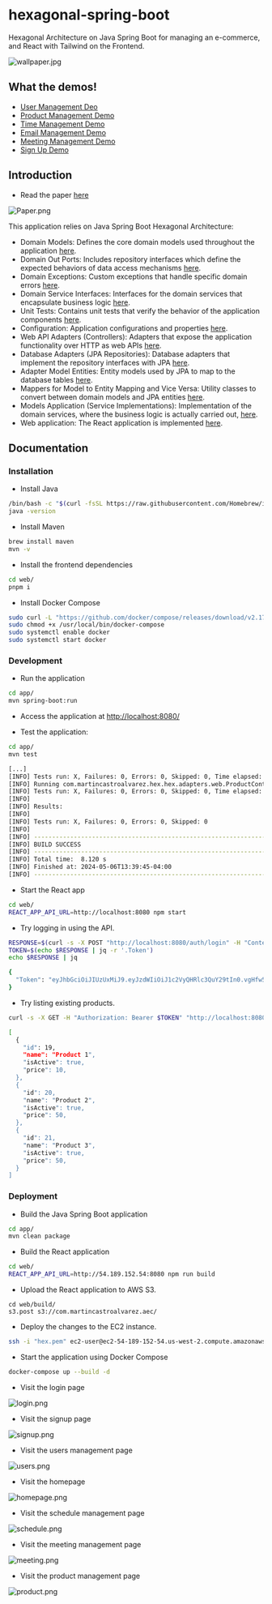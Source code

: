 # hexagonal-spring-boot
Hexagonal Architecture on Java Spring Boot for managing an e-commerce, and React with Tailwind on the Frontend.

![wallpaper.jpg](wallpaper.jpg)

## What the demos!

- [User Management Deo](user%20management.mov)
- [Product Management Demo](product%20management.mov)
- [Time Management Demo](time%20management.mov)
- [Email Management Demo](message%20management.mov)
- [Meeting Management Demo](meeting%20management.mov)
- [Sign Up Demo](sign%20up.mov)

## Introduction
 
* Read the paper [here](./Paper.pdf)

![Paper.png](./Paper.png)

This application relies on Java Spring Boot Hexagonal Architecture:

- Domain Models: Defines the core domain models used throughout the application [here](./app/src/main/java/com/martincastroalvarez/hex/hex/domain/models).
- Domain Out Ports: Includes repository interfaces which define the expected behaviors of data access mechanisms [here](./app/src/main/java/com/martincastroalvarez/hex/hex/domain/ports/out).
- Domain Exceptions: Custom exceptions that handle specific domain errors [here](./app/src/main/java/com/martincastroalvarez/hex/hex/domain/exceptions).
- Domain Service Interfaces: Interfaces for the domain services that encapsulate business logic [here](./app/src/main/java/com/martincastroalvarez/hex/hex/domain/services).
- Unit Tests: Contains unit tests that verify the behavior of the application components [here](./app/src/test/java/com/martincastroalvarez/hex/hex).
- Configuration: Application configurations and properties [here](./app/src/main/java/com/martincastroalvarez/hex/hex/config).
- Web API Adapters (Controllers): Adapters that expose the application functionality over HTTP as web APIs [here](./src/main/java/com/martincastroalvarez/hex/hex/adapters/web).
- Database Adapters (JPA Repositories): Database adapters that implement the repository interfaces with JPA [here](./app/src/main/java/com/martincastroalvarez/hex/hex/adapters/db).
- Adapter Model Entities: Entity models used by JPA to map to the database tables [here](./app/src/main/java/com/martincastroalvarez/hex/hex/adapters/entities).
- Mappers for Model to Entity Mapping and Vice Versa: Utility classes to convert between domain models and JPA entities [here](./app/src/main/java/com/martincastroalvarez/hex/hex/adapters/mappers).
- Models Application (Service Implementations): Implementation of the domain services, where the business logic is actually carried out, [here](./app/src/main/java/com/martincastroalvarez/hex/hex/application).
- Web application: The React application is implemented [here](./web).

## Documentation

### Installation

* Install Java

```bash
/bin/bash -c "$(curl -fsSL https://raw.githubusercontent.com/Homebrew/install/HEAD/install.sh)"
java -version
```

* Install Maven

```bash
brew install maven
mvn -v
```

* Install the frontend dependencies

```bash
cd web/
pnpm i
```

* Install Docker Compose

```bash
sudo curl -L "https://github.com/docker/compose/releases/download/v2.17.2/docker-compose-$(uname -s)-$(uname -m)" -o /usr/local/bin/docker-compose
sudo chmod +x /usr/local/bin/docker-compose
sudo systemctl enable docker
sudo systemctl start docker
```

### Development

* Run the application

```bash
cd app/
mvn spring-boot:run
```

* Access the application at [http://localhost:8080/](http://localhost:8080/)

* Test the application:

```bash
cd app/
mvn test
```
```bash
[...]
[INFO] Tests run: X, Failures: 0, Errors: 0, Skipped: 0, Time elapsed: 6.056 s -- in com.martincastroalvarez.hex.hex.RunCommandTests
[INFO] Running com.martincastroalvarez.hex.hex.adapters.web.ProductControllerTest
[INFO] Tests run: X, Failures: 0, Errors: 0, Skipped: 0, Time elapsed: 0.200 s -- in com.martincastroalvarez.hex.hex.adapters.web.ProductControllerTest
[INFO] 
[INFO] Results:
[INFO] 
[INFO] Tests run: X, Failures: 0, Errors: 0, Skipped: 0
[INFO] 
[INFO] ------------------------------------------------------------------------
[INFO] BUILD SUCCESS
[INFO] ------------------------------------------------------------------------
[INFO] Total time:  8.120 s
[INFO] Finished at: 2024-05-06T13:39:45-04:00
[INFO] ------------------------------------------------------------------------
```

* Start the React app

```bash
cd web/
REACT_APP_API_URL=http://localhost:8080 npm start
```

* Try logging in using the API.

```bash
RESPONSE=$(curl -s -X POST "http://localhost:8080/auth/login" -H "Content-Type: application/json" -d '{"email": "user@test.com", "password": "test"}')
TOKEN=$(echo $RESPONSE | jq -r '.Token')
echo $RESPONSE | jq
```
```bash
{
  "Token": "eyJhbGciOiJIUzUxMiJ9.eyJzdWIiOiJ1c2VyQHRlc3QuY29tIn0.vgHfw5gAI9avcrqH_Qt_yrMAroaD_ey0IxouNCkX8DpvBgW2_a_gyFFZ38tqlzchkcjGvoE5uuXc-KhXNgww3Q"
}
```

* Try listing existing products.

```bash
curl -s -X GET -H "Authorization: Bearer $TOKEN" "http://localhost:8080/products?page=0&size=3&sort=id&asc=true" | jq
```
```bash
[
  {
    "id": 19,
    "name": "Product 1",
    "isActive": true,
    "price": 10,
  },
  {
    "id": 20,
    "name": "Product 2",
    "isActive": true,
    "price": 50,
  },
  {
    "id": 21,
    "name": "Product 3",
    "isActive": true,
    "price": 50,
  }
]
```

### Deployment

* Build the Java Spring Boot application

```bash
cd app/
mvn clean package
```

* Build the React application

```bash
cd web/ 
REACT_APP_API_URL=http://54.189.152.54:8080 npm run build
```

* Upload the React application to AWS S3.

```
cd web/build/
s3.post s3://com.martincastroalvarez.aec/
```

* Deploy the changes to the EC2 instance.

```bash
ssh -i "hex.pem" ec2-user@ec2-54-189-152-54.us-west-2.compute.amazonaws.com
```

* Start the application using Docker Compose

```bash
docker-compose up --build -d
```

* Visit the login page

![login.png](login.png)

* Visit the signup page

![signup.png](signup.png)

* Visit the users management page

![users.png](users.png)

* Visit the homepage 

![homepage.png](homepage.png)

* Visit the schedule management page

![schedule.png](schedule.png)

* Visit the meeting management page

![meeting.png](meeting.png)

* Visit the product management page

![product.png](product.png)